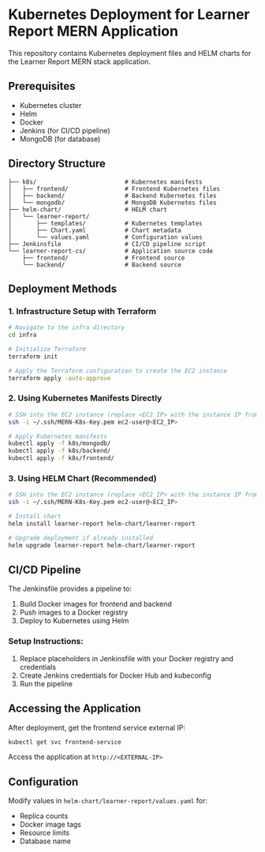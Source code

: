 # Kubernetes Deployment for Learner Report MERN Application

This repository contains Kubernetes deployment files and HELM charts for the Learner Report MERN stack application.

## Prerequisites
- Kubernetes cluster
- Helm
- Docker
- Jenkins (for CI/CD pipeline)
- MongoDB (for database)

## Directory Structure
```
├── k8s/                         # Kubernetes manifests
│   ├── frontend/                # Frontend Kubernetes files
│   ├── backend/                 # Backend Kubernetes files
│   └── mongodb/                 # MongoDB Kubernetes files
├── helm-chart/                  # HELM chart
│   └── learner-report/          
│       ├── templates/           # Kubernetes templates
│       ├── Chart.yaml           # Chart metadata
│       └── values.yaml          # Configuration values
├── Jenkinsfile                  # CI/CD pipeline script
└── learner-report-cs/           # Application source code
    ├── frontend/                # Frontend source
    └── backend/                 # Backend source
```

## Deployment Methods

### 1. Infrastructure Setup with Terraform
```bash
# Navigate to the infra directory
cd infra

# Initialize Terraform
terraform init

# Apply the Terraform configuration to create the EC2 instance
terraform apply -auto-approve
```

### 2. Using Kubernetes Manifests Directly
```bash
# SSH into the EC2 instance (replace <EC2_IP> with the instance IP from Terraform output)
ssh -i ~/.ssh/MERN-K8s-Key.pem ec2-user@<EC2_IP>

# Apply Kubernetes manifests
kubectl apply -f k8s/mongodb/
kubectl apply -f k8s/backend/
kubectl apply -f k8s/frontend/
```

### 3. Using HELM Chart (Recommended)
```bash
# SSH into the EC2 instance (replace <EC2_IP> with the instance IP from Terraform output)
ssh -i ~/.ssh/MERN-K8s-Key.pem ec2-user@<EC2_IP>

# Install chart
helm install learner-report helm-chart/learner-report

# Upgrade deployment if already installed
helm upgrade learner-report helm-chart/learner-report
```

## CI/CD Pipeline
The Jenkinsfile provides a pipeline to:
1. Build Docker images for frontend and backend
2. Push images to a Docker registry
3. Deploy to Kubernetes using Helm

### Setup Instructions:
1. Replace placeholders in Jenkinsfile with your Docker registry and credentials
2. Create Jenkins credentials for Docker Hub and kubeconfig
3. Run the pipeline

## Accessing the Application
After deployment, get the frontend service external IP:
```bash
kubectl get svc frontend-service
```

Access the application at `http://<EXTERNAL-IP>`

## Configuration
Modify values in `helm-chart/learner-report/values.yaml` for:
- Replica counts
- Docker image tags
- Resource limits
- Database name
